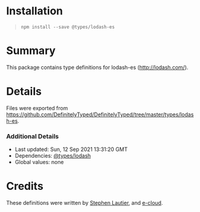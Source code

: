 # Installation
> `npm install --save @types/lodash-es`

# Summary
This package contains type definitions for lodash-es (http://lodash.com/).

# Details
Files were exported from https://github.com/DefinitelyTyped/DefinitelyTyped/tree/master/types/lodash-es.

### Additional Details
 * Last updated: Sun, 12 Sep 2021 13:31:20 GMT
 * Dependencies: [@types/lodash](https://npmjs.com/package/@types/lodash)
 * Global values: none

# Credits
These definitions were written by [Stephen Lautier](https://github.com/stephenlautier), and [e-cloud](https://github.com/e-cloud).
